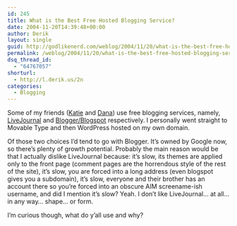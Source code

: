 ```yaml
---
id: 245
title: What is the Best Free Hosted Blogging Service?
date: 2004-11-20T14:39:48+00:00
author: Derik
layout: single
guid: http://godlikenerd.com/weblog/2004/11/20/what-is-the-best-free-hosted-blogging-service/
permalink: /weblog/2004/11/20/what-is-the-best-free-hosted-blogging-service/
dsq_thread_id:
  - "64767057"
shorturl:
  - http://l.derik.us/2n
categories:
  - Blogging
---
```

Some of my friends ([Katie](http://www.livejournal.com/users/kayteebird/) and [Dana](http://xandriamd87.blogspot.com)) use free blogging services, namely, [LiveJournal](http://www.livejournal.com) and [Blogger/Blogspot](http://www.blogger.com) respectively. I personally went straight to Movable Type and then WordPress hosted on my own domain.

Of those two choices I&#8217;d tend to go with Blogger. It&#8217;s owned by Google now, so there&#8217;s plenty of growth potential. Probably the main reason would be that I actually dislike LiveJournal because: it&#8217;s slow, its themes are applied only to the front page (comment pages are the horrendous style of the rest of the site), it&#8217;s slow, you are forced into a long address (even blogspot gives you a subdomain), it&#8217;s slow, everyone and their brother has an account there so you&#8217;re forced into an obscure AIM screename-ish username, and did I mention it&#8217;s slow? Yeah. I don&#8217;t like LiveJournal&#8230; at all&#8230; in any way&#8230; shape&#8230; or form.

I&#8217;m curious though, what do y&#8217;all use and why?